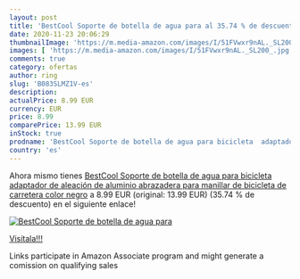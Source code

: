 ```yaml
---
layout: post
title: 'BestCool Soporte de botella de agua para al 35.74 % de descuento'
date: 2020-11-23 20:06:29
thumbnailImage: 'https://m.media-amazon.com/images/I/51FVwxr9nAL._SL200_.jpg'
images: [ 'https://m.media-amazon.com/images/I/51FVwxr9nAL._SL200_.jpg' ]
comments: true
category: ofertas
author: ring
slug: 'B083SLMZ1V-es'
description:
actualPrice: 8.99 EUR
currency: EUR
price: 8.99
comparePrice: 13.99 EUR
inStock: true
prodname: 'BestCool Soporte de botella de agua para bicicleta  adaptador de aleación de aluminio  abrazadera para manillar de bicicleta de carretera  color negro'
country: 'es'
---
```


Ahora mismo tienes [BestCool Soporte de botella de agua para bicicleta  adaptador de aleación de aluminio  abrazadera para manillar de bicicleta de carretera  color negro](https://www.amazon.es/dp/B083SLMZ1V/?tag=tolees-21) a 8.99 EUR (original: 13.99 EUR) (35.74 %  de descuento) en el siguiente enlace!

[![BestCool Soporte de botella de agua para](https://m.media-amazon.com/images/I/51FVwxr9nAL._SL200_.jpg)](https://www.amazon.es/dp/B083SLMZ1V/?tag=tolees-21)

[Visítala!!!](https://www.amazon.es/dp/B083SLMZ1V/?tag=tolees-21)

Links participate in Amazon Associate program and might generate a comission on qualifying sales
